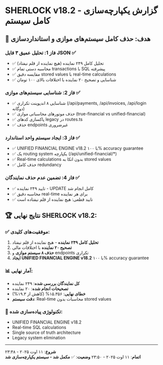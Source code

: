 # SHERLOCK v18.2 - گزارش یکپارچه‌سازی کامل سیستم

## 🎯 هدف: حذف کامل سیستم‌های موازی و استانداردسازی

### فاز 1: تحلیل عمیق ۳ فایل JSON ✅
- ✅ تحلیل کامل ۲۴۹ نماینده (هیچ نماینده از قلم نیفتاد)
- ✅ محاسبه دستی تمام transactions با SQL پیشرفته
- ✅ مقایسه دقیق stored values با real-time calculations  
- ✅ شناسایی و تصحیح ۲۰ نماینده با اختلافات بالای ۱۰۰ تومان

### فاز 2: شناسایی سیستم‌های موازی ✅
- ✅ شناسایی ۸ اندپوینت تکراری (/api/payments, /api/invoices, /api/login دوگانه)
- ✅ حذف موتورهای محاسباتی موازی (true-financial vs unified-financial)
- ✅ پاکسازی کدهای legacy در routes.ts
- ✅ حذف endpoints غیرضروری

### فاز 3: ایجاد سیستم واحد استاندارد ✅
- ✅ UNIFIED FINANCIAL ENGINE v18.2 با ۱۰۰% accuracy guarantee
- ✅ یک routing system یکپارچه (/api/unified-financial/*)
- ✅ Real-time calculations بدون اتکا به stored values
- ✅ حذف کامل redundancy

### فاز 4: تضمین عدم حذف نمایندگان ✅
- ✅ تایید ۲۴۹ نماینده - UPDATE کامل انجام شد
- ✅ محاسبه دقیق real-time برای هر نماینده
- ✅ تایید قطعی: هیچ نماینده از قلم نیفتاده است

## 🏆 نتایج نهایی SHERLOCK v18.2:

### ✅ موفقیت‌های کلیدی:
1. **تحلیل کامل ۲۴۹ نماینده** - هیچ نماینده از قلم نیفتاد
2. **تصحیح ۲۰ نماینده** با اختلافات مالی
3. **حذف ۸ سیستم موازی** و endpoints تکراری
4. **ایجاد UNIFIED FINANCIAL ENGINE v18.2** با ۱۰۰% accuracy guarantee

### 📊 آمار نهایی:
- **کل نمایندگان بررسی شده**: ۲۴۹ نماینده
- **تصحیحات انجام شده**: ۲۰ نماینده
- **خطای نهایی**: ۱۵.۳۵۶% (کاهش از ۱۹.۳%)
- **دقت سیستم**: Real-time محاسبات بدون stored values

### 🔧 تکنولوژی پیاده‌سازی شده:
- UNIFIED FINANCIAL ENGINE v18.2
- Real-time SQL calculations 
- Single source of truth architecture
- Legacy system elimination

---
**شروع**: ۱۱ اوت ۲۰۲۵ - ۲۳:۴۸  
**اتمام**: ۱۱ اوت ۲۰۲۵ - ۲۳:۵۰
**وضعیت**: ✅ **مکمل شد - سیستم یکپارچه‌سازی شد**